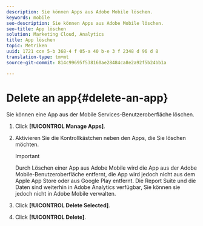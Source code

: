 ```yaml
---
description: Sie können Apps aus Adobe Mobile löschen.
keywords: mobile
seo-description: Sie können Apps aus Adobe Mobile löschen.
seo-title: App löschen
solution: Marketing Cloud, Analytics
title: App löschen
topic: Metriken
uuid: 1721 cce 5-b 368-4 f 05-a 40 b-e 3 f 2348 d 96 d 8
translation-type: tm+mt
source-git-commit: 814c99695f538160ae28484ca8e2a92f5b24bb1a

---
```



# Delete an app{#delete-an-app}

Sie können eine App aus der Mobile Services-Benutzeroberfläche löschen.

1. Click **[!UICONTROL Manage Apps]**.
1. Aktivieren Sie die Kontrollkästchen neben den Apps, die Sie löschen möchten.

   >[!IMPORTANT]
   >
   >Durch Löschen einer App aus Adobe Mobile wird die App aus der Adobe Mobile-Benutzeroberfläche entfernt, die App wird jedoch nicht aus dem Apple App Store oder aus Google Play entfernt. Die Report Suite und die Daten sind weiterhin in Adobe Analytics verfügbar, Sie können sie jedoch nicht in Adobe Mobile verwalten.

1. Click **[!UICONTROL Delete Selected]**.
1. Click **[!UICONTROL Delete]**.
